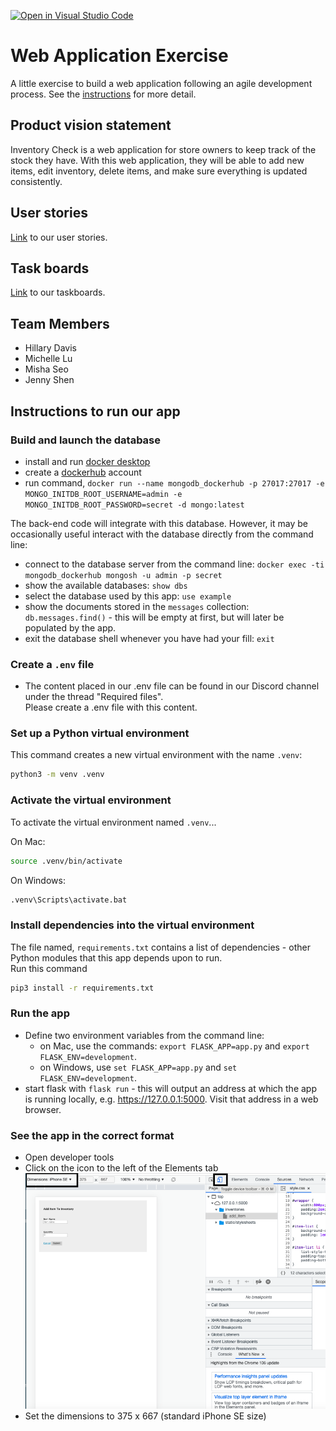 [![Open in Visual Studio Code](https://classroom.github.com/assets/open-in-vscode-c66648af7eb3fe8bc4f294546bfd86ef473780cde1dea487d3c4ff354943c9ae.svg)](https://classroom.github.com/online_ide?assignment_repo_id=8874496&assignment_repo_type=AssignmentRepo)
# Web Application Exercise

A little exercise to build a web application following an agile development process. See the [instructions](instructions.md) for more detail.

## Product vision statement

Inventory Check is a web application for store owners to keep track of the stock they have. With this web application, they will be able to add new items, edit inventory, delete items, and make sure everything is updated consistently.

## User stories

[Link](https://github.com/software-students-fall2022/web-app-exercise-team-10-1/issues) to our user stories.

## Task boards

[Link](https://github.com/software-students-fall2022/web-app-exercise-team-10-1/projects?query=is%3Aopen) to our taskboards.

## Team Members
- Hillary Davis
- Michelle Lu
- Misha Seo
- Jenny Shen

## Instructions to run our app
### Build and launch the database

- install and run [docker desktop](https://www.docker.com/get-started)
- create a [dockerhub](https://hub.docker.com/signup) account
- run command, `docker run --name mongodb_dockerhub -p 27017:27017 -e MONGO_INITDB_ROOT_USERNAME=admin -e MONGO_INITDB_ROOT_PASSWORD=secret -d mongo:latest`

The back-end code will integrate with this database. However, it may be occasionally useful interact with the database directly from the command line:

- connect to the database server from the command line: `docker exec -ti mongodb_dockerhub mongosh -u admin -p secret`
- show the available databases: `show dbs`
- select the database used by this app: `use example`
- show the documents stored in the `messages` collection: `db.messages.find()` - this will be empty at first, but will later be populated by the app.
- exit the database shell whenever you have had your fill: `exit`

### Create a `.env` file
* The content placed in our .env file can be found in our Discord channel under the thread "Required files".<br>
Please create a .env file with this content.

### Set up a Python virtual environment

This command creates a new virtual environment with the name `.venv`:

```bash
python3 -m venv .venv
```

### Activate the virtual environment

To activate the virtual environment named `.venv`...

On Mac:

```bash
source .venv/bin/activate
```

On Windows:

```bash
.venv\Scripts\activate.bat
```
### Install dependencies into the virtual environment

The file named, `requirements.txt` contains a list of dependencies - other Python modules that this app depends upon to run.  
Run this command

```bash
pip3 install -r requirements.txt
```

### Run the app

- Define two environment variables from the command line:
  - on Mac, use the commands: `export FLASK_APP=app.py` and `export FLASK_ENV=development`.
  - on Windows, use `set FLASK_APP=app.py` and `set FLASK_ENV=development`.
- start flask with `flask run` - this will output an address at which the app is running locally, e.g. https://127.0.0.1:5000. Visit that address in a web browser.

### See the app in the correct format
- Open developer tools
- Click on the icon to the left of the Elements tab
![developer tools](images/view.png)
- Set the dimensions to 375 x 667 (standard iPhone SE size)
